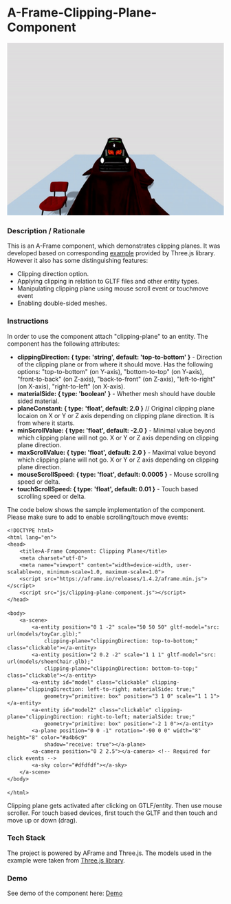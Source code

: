 # A-Frame-Clipping-Plane-Component
<img src="img/screenshot.gif" title="Video screen capture" alt="Video screen capture" height="400">

### **Description / Rationale**
This is an A-Frame component, which demonstrates clipping planes. It was developed based on corresponding <a href="https://threejs.org/examples/webgl_clipping.html">example</a> provided by Three.js library. However it also has some distinguishing features: 
* Clipping direction option.
* Applying clipping in relation to GLTF files and other entity types.
* Manipulating clipping plane using mouse scroll event or touchmove event
* Enabling double-sided meshes.     

### **Instructions**
In order to use the component attach "clipping-plane" to an entity. The component has the following attributes: 
* <b>clippingDirection: { type: 'string', default: 'top-to-bottom' }</b> - Direction of the clipping plane or from where it should move. Has the following options: "top-to-bottom" (on Y-axis), "bottom-to-top" (on Y-axis), "front-to-back" (on Z-axis), "back-to-front" (on Z-axis), "left-to-right" (on X-axis), "right-to-left" (on X-axis).  
* <b>materialSide: { type: 'boolean' }</b> - Whether mesh should have double sided material.
* <b>planeConstant: { type: 'float', default: 2.0 }</b> // Original clipping plane locaion on X or Y or Z axis depending on clipping plane direction. It is from where it starts.
* <b>minScrollValue: { type: 'float', default: -2.0 }</b> - Minimal value beyond which clipping plane will not go. X or Y or Z axis depending on clipping plane direction.
* <b>maxScrollValue: { type: 'float', default: 2.0 }</b> - Maximal value beyond which clipping plane will not go. X or Y or Z axis depending on clipping plane direction.
* <b>mouseScrollSpeed: { type: 'float', default: 0.0005 }</b> - Mouse scrolling speed or delta. 
* <b>touchScrollSpeed: { type: 'float', default: 0.01 }</b> - Touch based scrolling speed or delta.

The code below shows the sample implementation of the component. Please make sure to add <a-camera></a-camera> to enable scrolling/touch move events:
```
<!DOCTYPE html>
<html lang="en">
<head>
    <title>A-Frame Component: Clipping Plane</title>
    <meta charset="utf-8">
    <meta name="viewport" content="width=device-width, user-scalable=no, minimum-scale=1.0, maximum-scale=1.0">
    <script src="https://aframe.io/releases/1.4.2/aframe.min.js"></script>
    <script src="js/clipping-plane-component.js"></script>
</head>

<body>
    <a-scene>
        <a-entity position="0 1 -2" scale="50 50 50" gltf-model="src: url(models/toyCar.glb);"
            clipping-plane="clippingDirection: top-to-bottom;" class="clickable"></a-entity>
        <a-entity position="2 0.2 -2" scale="1 1 1" gltf-model="src: url(models/sheenChair.glb);"
            clipping-plane="clippingDirection: bottom-to-top;" class="clickable"></a-entity>
        <a-entity id="model" class="clickable" clipping-plane="clippingDirection: left-to-right; materialSide: true;"
            geometry="primitive: box" position="3 1 0" scale="1 1 1"></a-entity>
        <a-entity id="model2" class="clickable" clipping-plane="clippingDirection: right-to-left; materialSide: true;"
            geometry="primitive: box" position="-2 1 0"></a-entity>
        <a-plane position="0 0 -1" rotation="-90 0 0" width="8" height="8" color="#a4b6c9"
            shadow="receive: true"></a-plane>
        <a-camera position="0 2 2.5"></a-camera> <!-- Required for click events -->
        <a-sky color="#dfdfdf"></a-sky>
    </a-scene>
</body>

</html>
```
Clipping plane gets activated after clicking on GTLF/entity. Then use mouse scroller. For touch based devices, first touch the GLTF and then touch and move up or down (drag).

### **Tech Stack**
The project is powered by AFrame and Three.js. The models used in the example were taken from <a href="[https://media.w3.org/2010/05/sintel/](https://github.com/mrdoob/three.js/tree/master/examples/models/gltf)">Three.js library</a>.

### **Demo**
See demo of the component here: [Demo](https://c-plane.glitch.me/)
